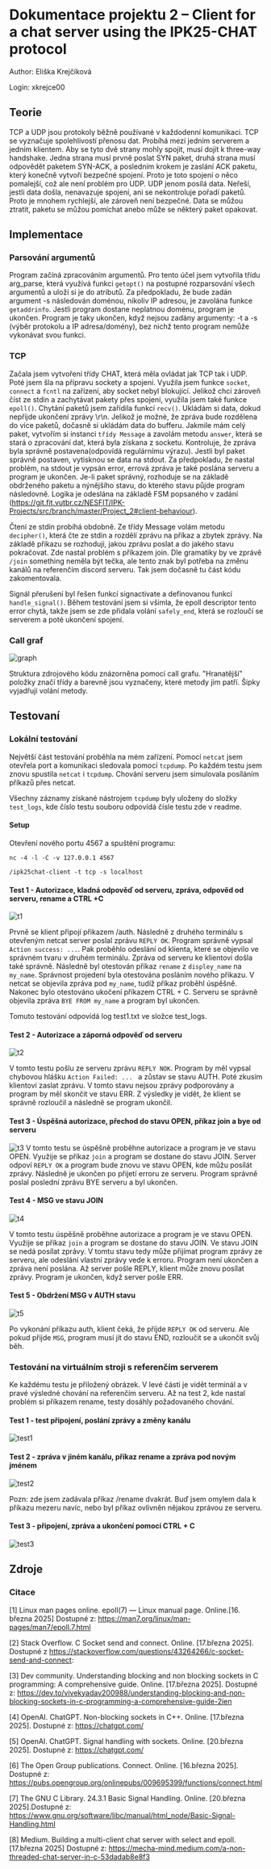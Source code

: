# Dokumentace projektu 2 – Client for a chat server using the IPK25-CHAT protocol

Author: Eliška Krejčíková  

Login: xkrejce00  

## Teorie
TCP a UDP jsou protokoly běžně používané v každodenní komunikaci. TCP se vyznačuje spolehlivostí přenosu dat. Probíhá mezi jedním serverem a jedním klientem.
Aby se tyto dvě strany mohly spojit, musí dojít k three-way handshake. Jedna strana musí prvně poslat SYN paket, druhá strana musí odpovědět paketem SYN-ACK, a posledním krokem je zaslání ACK paketu, který konečně vytvoří bezpečné spojení. Proto je toto spojení o něco pomalejší, což ale není problém pro UDP.
UDP jenom posílá data. Neřeší, jestli data došla, nenavazuje spojení, ani se nekontroluje pořadí paketů. Proto je mnohem rychlejší, ale zároveň není bezpečné. Data se můžou ztratit, paketu se můžou pomíchat anebo může se některý paket opakovat.



## Implementace 
### Parsování argumentů
Program začíná zpracováním argumentů. Pro tento účel jsem vytvořila třídu arg_parse, která využívá funkci `getopt()` na postupné rozparsování všech argumentů
a uloží si je do atributů. Za předpokladu, že bude zadán argument -s následován doménou, nikoliv IP adresou, je zavolána funkce `getaddrinfo`. Jestli program dostane
neplatnou doménu, program je ukončen. Program je taky ukončen, když nejsou zadány argumenty: -t a -s (výběr protokolu a  IP adresa/domény), bez nichž tento program
nemůže vykonávat svou funkci.

### TCP
Začala jsem vytvoření třídy CHAT, která měla ovládat jak TCP tak i UDP. Poté jsem šla na přípravu sockety a spojení. Využila jsem funkce `socket`, `connect` a `fcntl` na zařízení, aby socket nebyl blokující. Jelikož chci zároveň číst ze stdin a zachytávat pakety přes spojení, využila jsem také funkce `epoll()`. Chytání paketů jsem zařídila funkcí `recv()`. Ukládám si data, dokud nepřijde ukončení zprávy \r\n. Jelikož je možné, že zpráva bude rozdělena do více paketů, dočasně si ukládám data do bufferu. Jakmile mám celý paket, vytvořím si instanci `třídy Message` a zavolám metodu `answer`, která se stará o zpracování dat, která byla získana z socketu. Kontroluje, že zpráva byla správně postavena(odpovídá regulárnímu výrazu). Jestli byl paket správně postaven, vytisknou se data na stdout. Za předpokladu, že nastal problém, na stdout je vypsán error, errová zpráva je také poslána serveru a program je ukončen.
Je-li paket správný, rozhoduje se na základě obdrženého paketu a nýnějšího stavu, do kterého stavu půjde program následovně.
Logika je odeslána na základě FSM popsaného v zadání (https://git.fit.vutbr.cz/NESFIT/IPK-Projects/src/branch/master/Project_2#client-behaviour). 

Čtení ze stdin probíhá obdobně. Ze třídy Message volám metodu `decipher()`, která čte ze stdin a rozdělí zprávu na příkaz a zbytek zprávy. Na základě přikazu se rozhoduji, jakou zprávu poslat a do jakého stavu pokračovat. Zde nastal problém s příkazem join. Dle gramatiky by ve zprávě `/join` something neměla být tečka, ale tento znak byl potřeba na změnu kanálů na referenčím discord serveru. Tak jsem dočasně tu část kódu zakomentovala.

Signál přerušení byl řešen funkcí signactivate a definovanou funkcí `handle_signal()`. Během testování jsem si všimla, že epoll descriptor tento error chytá, takže jsem se zde přidala volání `safely_end`, která se rozloučí se serverem a poté ukončení spojení.

### Call graf
![graph](/diagram.png)

Struktura zdrojového kódu znázorněna pomocí call grafu.
 "Hranatější" položky značí třídy a barevně jsou vyznačeny, které metody jim patří.
Šipky vyjadřují volání metody.


## Testovaní

### Lokální testování

Největší část testování proběhla na mém zařízení. Pomocí `netcat` jsem otevřela port a komunikaci sledovala pomocí `tcpdump`. Po každém testu jsem znovu spustila `netcat` i `tcpdump`. Chování serveru jsem simulovala posíláním příkazů přes netcat.

Všechny záznamy získané nástrojem `tcpdump` byly uloženy do složky `test_logs`, kde číslo testu souboru odpovídá čísle testu zde v readme.

#### Setup
Otevření nového portu 4567 a spuštění programu:
```
nc -4 -l -C -v 127.0.0.1 4567

/ipk25chat-client -t tcp -s localhost
```

#### Test 1 - Autorizace, kladná odpověď od serveru, zpráva, odpověd od serveru, rename a CTRL +C

![t1](/test_logs/img/local_test1.png)

Prvně se klient připojí přikazem /auth. Následně z druhého terminálu s otevřeným netcat server poslal zprávu `REPLY OK`.
Program správně vypsal `Action success: ...`. Pak proběhlo odeslání od klienta, které se objevilo ve správném tvaru v druhém terminálu.
Zpráva od serveru ke klientovi došla také správně.
Následně byl otestován příkaz `rename` z `displey_name` na `my_name`. Správnost projedení byla otestována posláním nového přikazu. V netcat se objevila zpráva 
pod `my_name`, tudíž příkaz proběhl úspěšně.
Nakonec bylo otestováno ukočení příkazem CTRL + C. Serveru se správně objevila zpráva `BYE FROM my_name` a program byl ukončen.

Tomuto testování odpovídá log test1.txt ve složce test_logs.

#### Test 2 - Autorizace a záporná odpověď od serveru
![t2](/test_logs/img/local_test2.png)

V tomto testu pošlu ze serveru zprávu `REPLY NOK`. Program by měl vypsal chybovou hlášku `Action Failed: ... ` a zůstav se stavu AUTH.
Poté zkusím klientovi zaslat zprávu. V tomto stavu nejsou zprávy podporovány a program by měl skončit ve stavu ERR.
Z výsledky je vidět, že klient se správně rozloučil a následně se program ukončil.


#### Test 3 - Úspěšná autorizace, přechod do stavu OPEN, příkaz join a bye od serveru

![t3](/test_logs/img/local_test3.png)
V tomto testu se úspěšně proběhne autorizace a program je ve stavu OPEN. Využije se příkaz `join` a program se dostane do stavu JOIN.
Server odpoví `REPLY OK` a program bude znovu ve stavu OPEN, kde můžu posílát zprávy. Následně je ukončen po přijetí erroru ze serveru. Program správně poslal poslední zprávu BYE serveru a byl ukončen.



#### Test 4 - MSG ve stavu JOIN

![t4](/test_logs/img/local_test4.png)

V tomto testu úspěšně proběhne autorizace a program je ve stavu OPEN. Využije se příkaz `join` a program se dostane do stavu JOIN.
Ve stavu JOIN se nedá posílat zprávy. V tomtu stavu tedy může přijímat program zprávy ze serveru, ale odeslání vlastní zprávy vede k erroru. Program není ukončen a zpráva není poslána. Až server pošle REPLY, klient může znovu posílat zprávy.
Program je ukončen, když server pošle ERR.


#### Test 5 - Obdržení MSG v AUTH stavu

![t5](/test_logs/img/local_test5.png)


Po vykonání příkazu auth, klient čeká, že příjde `REPLY OK` od serveru. Ale pokud přijde `MSG`, program musí jít do stavu END, rozloučit se a ukončit svůj běh.


### Testování na virtuálním stroji s referenčím serverem
Ke každému testu je přiložený obrázek. V levé části je vidět terminál a v pravé výsledné chování na referenčím serveru.
Až na test 2, kde nastal problém si příkazem rename, testy dosáhly požadovaného chování.
#### Test 1 - test připojení, poslání zprávy a změny kanálu
![test1](/test_logs/img/test1.png)

#### Test 2 - zpráva v jiném kanálu, příkaz rename a zpráva pod novým jménem 
![test2](/test_logs/img/test2.png)

Pozn: zde jsem zadávala příkaz /rename dvakrát. Buď jsem omylem dala k příkazu mezeru navíc, nebo byl příkaz ovlivněn nějakou zprávou ze serveru.
#### Test 3 - připojení, zpráva a ukončení pomocí CTRL + C
![test3](/test_logs/img/test3.png)



## Zdroje
### Citace
[1] Linux man pages online. epoll(7) — Linux manual page. Online.[16. března 2025] Dostupné z: https://man7.org/linux/man-pages/man7/epoll.7.html

[2] Stack Overflow. C Socket send and connect. Online. [17.března 2025]. Dostupné z https://stackoverflow.com/questions/43264266/c-socket-send-and-connect:

[3] Dev community. Understanding blocking and non blocking sockets in C programming: A comprehensive guide. Online. [17.března 2025]. Dostupné z: https://dev.to/vivekyadav200988/understanding-blocking-and-non-blocking-sockets-in-c-programming-a-comprehensive-guide-2ien 

[4] OpenAI. ChatGPT. Non-blocking sockets in C++. Online. [17.března 2025]. Dostupné z: https://chatgpt.com/

[5] OpenAI. ChatGPT. Signal handling with sockets. Online. [20.března 2025]. Dostupné z: https://chatgpt.com/

[6] The Open Group publications. Connect. Online. [16.března 2025]. Dostupné z: https://pubs.opengroup.org/onlinepubs/009695399/functions/connect.html

[7] The GNU C Library. 24.3.1 Basic Signal Handling. Online. [20.března 2025].Dostupné z: https://www.gnu.org/software/libc/manual/html_node/Basic-Signal-Handling.html

[8] Medium. Building a multi-client chat server with select and epoll. [17.března 2025] Dostupné z: https://mecha-mind.medium.com/a-non-threaded-chat-server-in-c-53dadab8e8f3 
